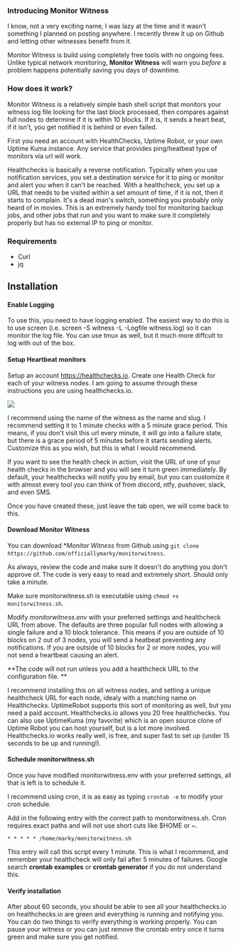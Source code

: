 ### Introducing Monitor Witness

I know, not a very exciting name, I was lazy at the time and it wasn't something I planned on posting anywhere.  I recently threw it up on Github and letting other witnesses benefit from it.

Monitor Witness is build using completely free tools with no ongoing fees.  Unlike typical network monitoring, **Monitor Witness** will warn you *before* a problem happens potentially saving you days of downtime.

### How does it work?

Monitor Witness is a relatively simple bash shell script that monitors your witness log file looking for the last block processed, then compares against full nodes to determine if it is within 10 blocks.  If it is, it sends a heart beat, if it isn't, you get notified it is behind or even failed. 

First you need an account with HealthChecks, Uptime Robot, or your own Uptime Kuma instance.  Any service that provides ping/heatbeat type of monitors via url will work.

Healthchecks is basically a reverse notification.  Typically when you use notification services, you set a destination service for it to ping or monitor and alert you when it can't be reached.  With a healthcheck, you set up a URL that needs to be visited within a set amount of time, if it is not, then it starts to complain.  It's a dead man's switch, something you probably only heard of in movies.  This is an extremely handy tool for monitoring backup jobs, and other jobs that run and you want to make sure it completely properly but has no external IP to ping or monitor.

### Requirements
* Curl
* jq

## Installation

#### Enable Logging

To use this, you need to have logging enabled.  The easiest way to do this is to use screen (i.e. screen -S witness -L -Logfile witness.log) so it can monitor the log file.   You can use tmux as well, but it much more diffcult to log with out of the box.

#### Setup Heartbeat monitors

Setup an account https://healthchecks.io.  Create one Health Check for each of your witness nodes.  I am going to assume through these instructions you are using healthchecks.io. 

![](https://i.imgur.com/qCRPufL.png)

I recommend using the name of the witness as the name and slug.   I recommend setting it to 1 minute checks with a 5 minute grace period.  This means, if you don't visit this url every minute, it will go into a failure state, but there is a grace period of 5 minutes before it starts sending alerts.  Customize this as you wish, but this is what I would recommend.

If you want to see the health check in action, visit the URL of one of your health checks in the browser and you will see it turn green immediately.  By default, your healthchecks will notify you by email, but you can customize it with almost every tool you can think of from discord, ntfy, pushover, slack, and even SMS.

Once you have created these, just leave the tab open, we will come back to this.  

#### Download Monitor Witness

You can download **Monitor Witness* from Github using `git clone  https://github.com/officiallymarky/monitorwitness`.

As always, review the code and make sure it doesn't do anything you don't approve of.  The code is very easy to read and extremely short.  Should only take a minute.

Make sure monitorwitness.sh is executable using `chmod +x monitorwitness.sh`.

Modify *monitorwitness.env* with your preferred settings and healthcheck URL from above.  The defaults are three popular full nodes with allowing a single failure and a 10 block tolerance.  This means if you are outside of 10 blocks on 2 out of 3 nodes, you will send a heatbeat preventing any notifications.  If you are outside of 10 blocks for 2 or more nodes, you will not send a heartbeat causing an alert.  

**The code will not run unless you add a healthcheck URL to the configuration file. **

I recommend installing this on all witness nodes, and setting a unique healthcheck URL for each node, idealy with a matching name on Healthchecks.  UptimeRobot supports this sort of monitoring as well, but you need a paid account.   Healthchecks.io allows you 20 free healthchecks.  You can also use UptimeKuma (my favorite) which is an open source clone of Uptime Robot you can host yourself, but is a lot more involved.  Healthchecks.io works really well, is free, and super fast to set up (under 15 seconds to be up and running!).

#### Schedule monitorwitness.sh

Once you have modified monitorwitness.env with your preferred settings, all that is left is to schedule it.

I recommend using cron, it is as easy as typing `crontab -e` to modify your cron schedule.

Add in the following entry with the correct path to monitorwitness.sh.  Cron requires exact paths and will not use short cuts like $HOME or ~.

`* * * * * /home/marky/monitorwitness.sh`

This entry will call this script every 1 minute.  This is what I recommend, and remember your healthcheck will only fail after 5 minutes of failures.   Google search **crontab examples** or **crontab generator** if you do not understand this.

#### Verify installation

After about 60 seconds, you should be able to see all your healthchecks.io on healthchecks.io are green and everything is running and notifying you.   You can do two things to verify everything is working properly.  You can pause your witness or you can just remove the crontab entry once it turns green and make sure you get notified.
